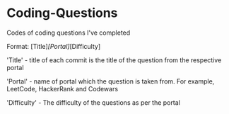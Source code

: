 # Coding-Questions
Codes of coding questions I've completed

Format:
[Title]_[Portal]_[Difficulty]

'Title' - title of each commit is the title of the question from the respective portal

'Portal' - name of portal which the question is taken from. For example, LeetCode, HackerRank and Codewars

'Difficulty' - The difficulty of the questions as per the portal
